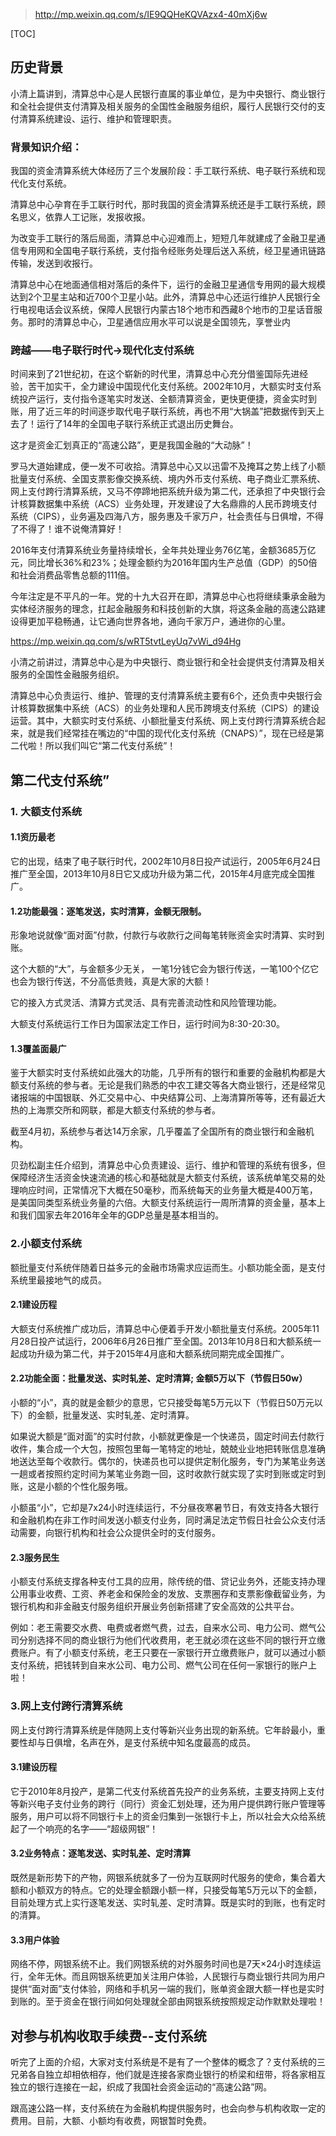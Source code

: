 > http://mp.weixin.qq.com/s/IE9QQHeKQVAzx4-40mXj6w

[TOC]



## 历史背景

小清上篇讲到，清算总中心是人民银行直属的事业单位，是为中央银行、商业银行和全社会提供支付清算及相关服务的全国性金融服务组织，履行人民银行交付的支付清算系统建设、运行、维护和管理职责。

### 背景知识介绍：

我国的资金清算系统大体经历了三个发展阶段：手工联行系统、电子联行系统和现代化支付系统。

清算总中心孕育在手工联行时代，那时我国的资金清算系统还是手工联行系统，顾名思义，依靠人工记账，发报收报。

为改变手工联行的落后局面，清算总中心迎难而上，短短几年就建成了金融卫星通信专用网和全国电子联行系统，支付指令经账务处理后送入系统，经卫星通讯链路传输，发送到收报行。

清算总中心在地面通信相对落后的条件下，运行的金融卫星通信专用网的最大规模达到2个卫星主站和近700个卫星小站。此外，清算总中心还运行维护人民银行全行电视电话会议系统，保障人民银行内蒙古18个地市和西藏8个地市的卫星话音服务。那时的清算总中心，卫星通信应用水平可以说是全国领先，享誉业内

### 跨越——电子联行时代→现代化支付系统

时间来到了21世纪初，在这个崭新的时代里，清算总中心充分借鉴国际先进经验，苦干加实干，全力建设中国现代化支付系统。2002年10月，大额实时支付系统投产运行，支付指令逐笔实时发送、全额清算资金，更快更便捷，资金实时到账，用了近三年的时间逐步取代电子联行系统，再也不用“大锅盖”把数据传到天上去了！运行了14年的全国电子联行系统正式退出历史舞台。

这才是资金汇划真正的“高速公路”，更是我国金融的“大动脉”！

罗马大道始建成，便一发不可收拾。清算总中心又以迅雷不及掩耳之势上线了小额批量支付系统、全国支票影像交换系统、境内外币支付系统、电子商业汇票系统、网上支付跨行清算系统，又马不停蹄地把系统升级为第二代，还承担了中央银行会计核算数据集中系统（ACS）业务处理，开发建设了大名鼎鼎的人民币跨境支付系统（CIPS），业务遍及四海八方，服务惠及千家万户，社会责任与日俱增，不得了不得了！谁不说俺清算好！

2016年支付清算系统业务量持续增长，全年共处理业务76亿笔，金额3685万亿元，同比增长36%和23%；处理金额约为2016年国内生产总值（GDP）的50倍和社会消费品零售总额的111倍。

今年注定是不平凡的一年。党的十九大召开在即，清算总中心也将继续秉承金融为实体经济服务的理念，扛起金融服务和科技创新的大旗，将这条金融的高速公路建设得更加平稳畅通，让它通向世界各地，通向千家万户，通进你的心里。



https://mp.weixin.qq.com/s/wRT5tvtLeyUq7vWi_d94Hg

小清之前讲过，清算总中心是为中央银行、商业银行和全社会提供支付清算及相关服务的全国性金融服务组织。

清算总中心负责运行、维护、管理的支付清算系统主要有6个，还负责中央银行会计核算数据集中系统（ACS）的业务处理和人民币跨境支付系统（CIPS）的建设运营。其中，大额实时支付系统、小额批量支付系统、网上支付跨行清算系统合起来，就是我们经常挂在嘴边的“中国的现代化支付系统（CNAPS）”，现在已经是第二代啦！所以我们叫它“第二代支付系统”！



## 第二代支付系统”

### 1. 大额支付系统

#### 1.1资历最老　

它的出现，结束了电子联行时代，2002年10月8日投产试运行，2005年6月24日推广至全国，2013年10月8日它又成功升级为第二代，2015年4月底完成全国推广。 

#### 1.2功能最强：逐笔发送，实时清算，金额无限制。

形象地说就像“面对面”付款，付款行与收款行之间每笔转账资金实时清算、实时到账。

这个大额的“大”，与金额多少无关， 一笔1分钱它会为银行传送，一笔100个亿它也会为银行传送，不分高低贵贱，真是大家的大额！

它的接入方式灵活、清算方式灵活、具有完善流动性和风险管理功能。

大额支付系统运行工作日为国家法定工作日，运行时间为8:30-20:30。  

#### 1.3覆盖面最广　

鉴于大额实时支付系统如此强大的功能，几乎所有的银行和重要的金融机构都是大额支付系统的参与者。无论是我们熟悉的中农工建交等各大商业银行，还是经常见诸报端的中国银联、外汇交易中心、中央结算公司、上海清算所等等，还有最近大热的上海票交所和网联，都是大额支付系统的参与者。

截至4月初，系统参与者达14万余家，几乎覆盖了全国所有的商业银行和金融机构。



贝劲松副主任介绍到，清算总中心负责建设、运行、维护和管理的系统有很多，但保障经济生活资金快速流通的核心和基础就是大额支付系统，该系统单笔交易的处理响应时间，正常情况下大概在50毫秒，而系统每天的业务量大概是400万笔，是美国同类型系统业务量的六倍。大额支付系统运行一周所清算的资金量，基本上和我们国家去年2016年全年的GDP总量是基本相当的。





### 2.小额支付系统

额批量支付系统伴随着日益多元的金融市场需求应运而生。小额功能全面，是支付系统里最接地气的成员。

#### 2.1建设历程

大额支付系统推广成功后，清算总中心便着手开发小额批量支付系统。2005年11月28日投产试运行，2006年6月26日推广至全国。2013年10月8日和大额系统一起成功升级为第二代，并于2015年4月底和大额系统同期完成全国推广。 

#### 2.2功能全面：批量发送、实时轧差、定时清算; 金额5万以下（节假日50w）

小额的“小”，真的就是金额少的意思，它只接受每笔5万元以下（节假日50万元以下）的金额，批量发送、实时轧差、定时清算。

如果说大额是“面对面”的实时付款，小额就更像是一个快递员，固定时间去付款行收件，集合成一个大包，按照包里每一笔特定的地址，兢兢业业地把转账信息准确地送达至每个收款行。偶尔的，快递员也可以提供定制化服务，专门为某笔业务送一趟或者按照约定时间为某笔业务跑一回，这时收款行就实现了实时到账或定时到账，这是小额的个性化服务哦。   

小额虽“小”，它却是7x24小时连续运行，不分昼夜寒暑节日，有效支持各大银行和金融机构在非工作时间发送小额支付业务，同时满足法定节假日社会公众支付活动需要，向银行机构和社会公众提供全时的支付服务。 

#### 2.3服务民生

小额支付系统支撑各种支付工具的应用，除传统的借、贷记业务外，还能支持办理公用事业收费、工资、养老金和保险金的发放、支票圈存和支票影像截留业务，为银行机构和非金融支付服务组织开展业务创新搭建了安全高效的公共平台。

例如：老王需要交水费、电费或者燃气费，过去，自来水公司、电力公司、燃气公司分别选择不同的商业银行为他们代收费用，老王就必须在这些不同的银行开立缴费账户。有了小额支付系统，老王只要在一家银行开立缴费账户，就可以通过小额支付系统，把钱转到自来水公司、电力公司、燃气公司在任何一家银行的账户上啦！

### 3.网上支付跨行清算系统

网上支付跨行清算系统是伴随网上支付等新兴业务出现的新系统。它年龄最小，重要性却与日俱增，名声在外，是支付系统中知名度最高的成员。

#### 3.1建设历程

它于2010年8月投产，是第二代支付系统首先投产的业务系统，主要支持网上支付等新兴电子支付业务的跨行（同行）资金汇划处理，还为用户提供跨行账户管理等服务，用户可以将不同银行卡上的资金归集到一张银行卡上，所以社会大众给系统起了一个响亮的名字——“超级网银”！  

#### 3.2业务特点：逐笔发送、实时轧差、定时清算

既然是新形势下的产物，网银系统就多了一份为互联网时代服务的使命，集合着大额和小额双方的特点。它的处理金额跟小额一样，只接受每笔5万元以下的金额，目前处理方式上实行逐笔发送、实时轧差、定时清算。既是实时的到账，也有定时的清算。  

#### 3.3用户体验

网络不停，网银系统不止。我们网银系统的对外服务时间也是7天×24小时连续运行，全年无休。而且网银系统更加关注用户体验，人民银行与商业银行共同为用户提供“面对面”支付体验，网络和手机另一端的我们，账单资金跟大额一样也是实时到账的。至于资金在银行间如何处理就全部由网银系统按照规定动作默默处理啦！



## 对参与机构收取手续费--支付系统

听完了上面的介绍，大家对支付系统是不是有了一个整体的概念了？支付系统的三兄弟各自独立却相依相存，他们就是连接各家商业银行的桥梁和纽带，将各家相互独立的银行连接在一起，织成了我国社会资金运动的“高速公路”网。

跟高速公路一样，支付系统在为金融机构提供服务时，也会向参与机构收取一定的费用。目前，大额、小额均有收费，网银暂时免费。

